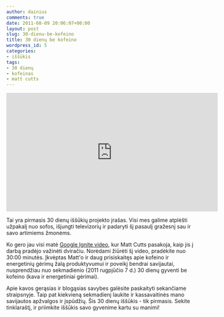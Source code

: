 ```yaml
---
author: dainius
comments: true
date: 2011-08-09 20:06:07+00:00
layout: post
slug: 30-dienu-be-kofeino
title: 30 dienų be kofeino
wordpress_id: 5
categories:
- iššūkis
tags:
- 30 dienų
- kofeinas
- matt cutts
---
```


<iframe width="560" height="315" src="https://www.youtube.com/embed/52Ml_zax4A0#t=30m01s" frameborder="0" allowfullscreen></iframe>

Tai yra pirmasis 30 dienų iššūkių projekto įrašas. Visi mes galime atplėšti užpakalį nuo sofos, išjungti televizorių ir padaryti šį pasaulį gražesnį sau ir savo artimiems žmonėms.

Ko gero jau visi matė [Google Ignite video](http://www.youtube.com/watch?v=52Ml_zax4A0#t=30m1s), kur Matt Cutts pasakoja, kaip jis į darbą pradėjo važinėti dviračiu. Norėdami žiūrėti šį video, pradėkite nuo 30:00 minutės. Įkvėptas Matt'o ir daug prisiskaitęs apie kofeino ir energetinių gėrimų žalą produktyvumui ir poveikį bendrai savijautai, nusprendžiau nuo sekmadienio (2011 rugpjūčio 7 d.) 30 dienų gyventi be kofeino (kava ir energetiniai gėrimai).

Apie kavos gerąsias ir blogąsias savybes galėsite paskaityti sekančiame straipsnyje. Taip pat kiekvieną sekmadienį laukite ir kassavaitinės mano savijautos apžvalgos ir įspūdžių. Šis 30 dienų iššūkis - tik pirmasis. Sekite tinklaraštį, ir priimkite iššūkis savo gyvenime kartu su manimi!
